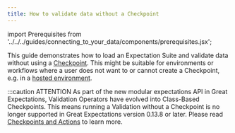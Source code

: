```yaml
---
title: How to validate data without a Checkpoint
---
```

import Prerequisites from '../../../guides/connecting_to_your_data/components/prerequisites.jsx';

This guide demonstrates how to load an Expectation Suite and validate data without using a [Checkpoint](../checkpoints/how_to_create_a_new_checkpoint). This might be suitable for environments or workflows where a user does not want to or cannot create a Checkpoint, e.g. in a [hosted environment](../../../deployment_patterns/how_to_instantiate_a_data_context_hosted_environments).

:::caution ATTENTION
As part of the new modular expectations API in Great Expectations, Validation Operators have evolved into Class-Based Checkpoints. This means running a Validation without a Checkpoint is no longer supported in Great Expectations version 0.13.8 or later. Please read [Checkpoints and Actions](../../../reference/checkpoints_and_actions) to learn more.
